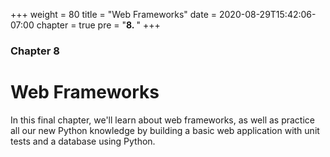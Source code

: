 +++
weight = 80
title = "Web Frameworks"
date = 2020-08-29T15:42:06-07:00
chapter = true
pre = "<b>8. </b>"
+++

### Chapter 8

# Web Frameworks

In this final chapter, we'll learn about web frameworks, as well as practice all our new Python knowledge by building a basic web application with unit tests and a database using Python.